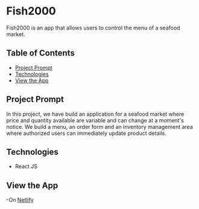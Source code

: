 # **Fish2000**

Fish2000 is an app that allows users to control the menu of a seafood market.

## Table of Contents

- [Project Prompt](#project-prompt)
- [Technologies](#technologies)
- [View the App](#view-the-app)

## Project Prompt

In this project, we have build an application for a seafood market where price and quantity available are variable and can change at a moment's notice. We build a menu, an order form and an inventory management area where authorized users can immediately update product details.

## Technologies

- React JS

## View the App

-On [Netlify]()
